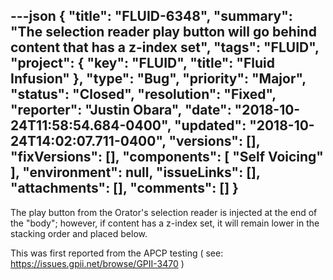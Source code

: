 ---json
{
  "title": "FLUID-6348",
  "summary": "The selection reader play button will go behind content that has a z-index set",
  "tags": "FLUID",
  "project": {
    "key": "FLUID",
    "title": "Fluid Infusion"
  },
  "type": "Bug",
  "priority": "Major",
  "status": "Closed",
  "resolution": "Fixed",
  "reporter": "Justin Obara",
  "date": "2018-10-24T11:58:54.684-0400",
  "updated": "2018-10-24T14:02:07.711-0400",
  "versions": [],
  "fixVersions": [],
  "components": [
    "Self Voicing"
  ],
  "environment": null,
  "issueLinks": [],
  "attachments": [],
  "comments": []
}
---
The play button from the Orator's selection reader is injected at the end of the "body"; however, if content has a z-index set, it will remain lower in the stacking order and placed below. 

This was first reported from the APCP testing ( see: <https://issues.gpii.net/browse/GPII-3470> )

        
